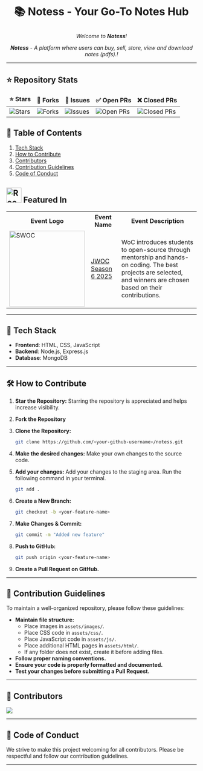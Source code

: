 # <p align="center">📚 Notess - Your Go-To Notes Hub</p>

<i><p align="center">Welcome to **Notess**! </p></i>
<i><p align="center">**Notess** - A platform where users can buy, sell, store,  view and download notes (pdfs).! </p></i>

---

## ⭐ Repository Stats

<table align="center">
    <thead>
        <tr>
            <td><b>⭐ Stars</b></td>
            <td><b>🍴 Forks</b></td>
            <td><b>🐞 Issues</b></td>
            <td><b>✅ Open PRs</b></td>
            <td><b>❌ Closed PRs</b></td>
        </tr>
     </thead>
    <tbody>
         <tr>
            <td><img alt="Stars" src="https://img.shields.io/github/stars/dinesh-2047/notess?style=flat&logo=github"/></td>
            <td><img alt="Forks" src="https://img.shields.io/github/forks/dinesh-2047/notess?style=flat&logo=github"/></td>
            <td><img alt="Issues" src="https://img.shields.io/github/issues/dinesh-2047/notess?style=flat&logo=github"/></td>
            <td><img alt="Open PRs" src="https://img.shields.io/github/issues-pr/dinesh-2047/notess?style=flat&logo=github"/></td>
            <td><img alt="Closed PRs" src="https://img.shields.io/github/issues-pr-closed/dinesh-2047/notess?style=flat&logo=github"/></td>
        </tr>
    </tbody>
</table>

## 📌 Table of Contents

1. [Tech Stack](#tech-stack)
2. [How to Contribute](#how-to-contribute)
3. [Contributors](#contributors)
4. [Contribution Guidelines](#contribution-guidelines)
5. [Code of Conduct](#code-of-conduct)

## <img src="https://raw.githubusercontent.com/Tarikul-Islam-Anik/Animated-Fluent-Emojis/master/Emojis/Travel%20and%20places/Rocket.png" alt="Rocket" width="40" height="40" /> Featured In
<table>
   <tr>
      <th>Event Logo</th>
      <th>Event Name</th>
      <th>Event Description</th>
   </tr>
   <tr>
        <td><img src="/assets/images/jwoc.png" width="200" height="auto" loading="lazy" alt="SWOC"/></td>
        <td><a href="https://www.jwoc.in">JWOC Season 6 2025</a></td>
       <td><p>WoC introduces students to open-source through mentorship and hands-on coding. The best projects are selected, and winners are chosen based on their contributions.</p></td>
    </tr>
   
</table>

---

## 🚀 Tech Stack

- **Frontend**: HTML, CSS, JavaScript
- **Backend**: Node.js, Express.js
- **Database**: MongoDB

---

## 🛠 How to Contribute

1. **Star the Repository:** Starring the repository is appreciated and helps increase visibility.

2. **Fork the Repository**

3. **Clone the Repository:**
   ```bash
   git clone https://github.com/<your-github-username>/notess.git
   ```
4. **Make the desired changes:** Make your own changes to the source code.
5. **Add your changes:** Add your changes to the staging area. Run the following command in your terminal.
   ```bash
   git add .
   ```
6. **Create a New Branch:**
   ```bash
   git checkout -b <your-feature-name>
   ```
7. **Make Changes & Commit:**
   ```bash
   git commit -m "Added new feature"
   ```
8. **Push to GitHub:**
   ```bash
   git push origin <your-feature-name>
   ```
9. **Create a Pull Request on GitHub.**

---

## 📌 Contribution Guidelines

To maintain a well-organized repository, please follow these guidelines:
- **Maintain file structure:**
  - Place images in `assets/images/`.
  - Place CSS code in `assets/css/`.
  - Place JavaScript code in `assets/js/`.
  - Place additional HTML pages in `assets/html/`.
  - If any folder does not exist, create it before adding files.
- **Follow proper naming conventions.**
- **Ensure your code is properly formatted and documented.**
- **Test your changes before submitting a Pull Request.**

---

## 🎉 Contributors

<a href="https://github.com/dinesh-2047/notess/graphs/contributors">
   <img src="https://contributors-img.web.app/image?repo=dinesh-2047/notess"/>
</a>

---

## 📜 Code of Conduct

We strive to make this project welcoming for all contributors. Please be respectful and follow our contribution guidelines.

---


